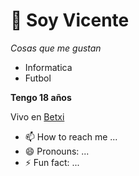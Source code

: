 # 👋 Soy Vicente
*Cosas que me gustan*
* Informatica 
* Futbol
  
**Tengo 18 años**

Vivo en [Betxi](https://www.google.com/search?q=betxi&oq=betxi&gs_lcrp=EgZjaHJvbWUyBggAEEUYOTINCAEQLhiDARixAxiABDIGCAIQRRhAMggIAxBFGCcYOzIHCAQQABiABDIHCAUQABiABDINCAYQLhivARjHARiABDIHCAcQABiABNIBCDYwNzlqMGo3qAIAsAIA&client=ubuntu-chr&sourceid=chrome&ie=UTF-8)
- 📫 How to reach me ...
- 😄 Pronouns: ...
- ⚡ Fun fact: ...

<!---
VicenteR14/VicenteR14 is a ✨ special ✨ repository because its `README.md` (this file) appears on your GitHub profile.
You can click the Preview link to take a look at your changes.
--->
